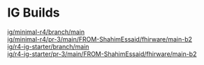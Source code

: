 # IG Builds  
[ig/minimal-r4/branch/main](https://ShahimEssaid.github.io/tmp-io/ig/minimal-r4/branch/main/index.html?version=cea9d36728faccb1d6dd1d3b455ed28f7fe06169)  
[ig/minimal-r4/pr-3/main/FROM-ShahimEssaid/fhirware/main-b2](https://ShahimEssaid.github.io/tmp-io/ig/minimal-r4/pr-3/main/FROM-ShahimEssaid/fhirware/main-b2/index.html?version=29f5646ecb0841660d3b3ba60dab4fb5c687bbe7)  
[ig/r4-ig-starter/branch/main](https://ShahimEssaid.github.io/tmp-io/ig/r4-ig-starter/branch/main/index.html?version=cea9d36728faccb1d6dd1d3b455ed28f7fe06169)  
[ig/r4-ig-starter/pr-3/main/FROM-ShahimEssaid/fhirware/main-b2](https://ShahimEssaid.github.io/tmp-io/ig/r4-ig-starter/pr-3/main/FROM-ShahimEssaid/fhirware/main-b2/index.html?version=29f5646ecb0841660d3b3ba60dab4fb5c687bbe7)  
